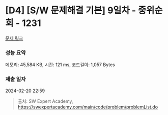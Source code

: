 # [D4] [S/W 문제해결 기본] 9일차 - 중위순회 - 1231 

[문제 링크](https://swexpertacademy.com/main/code/problem/problemDetail.do?contestProbId=AV140YnqAIECFAYD) 

### 성능 요약

메모리: 45,584 KB, 시간: 121 ms, 코드길이: 1,057 Bytes

### 제출 일자

2024-02-20 22:59



> 출처: SW Expert Academy, https://swexpertacademy.com/main/code/problem/problemList.do